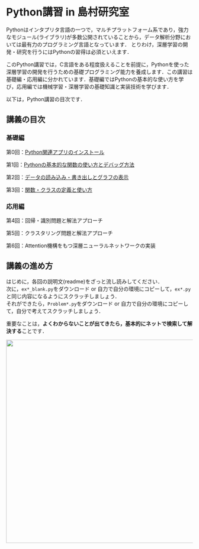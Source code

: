 # Python講習 in 島村研究室

Pythonはインタプリタ言語の一つで，マルチプラットフォーム系であり，強力なモジュール(ライブラリ)が多数公開されていることから，データ解析分野においては最有力のプログラミング言語となっています．
とりわけ，深層学習の開発・研究を行うにはPythonの習得は必須といえます．

このPython講習では，C言語をある程度扱えることを前提に，Pythonを使った深層学習の開発を行うための基礎プログラミング能力を養成します．この講習は基礎編・応用編に分かれています．基礎編ではPythonの基本的な使い方を学び，応用編では機械学習・深層学習の基礎知識と実装技術を学びます．

以下は，Python講習の目次です．

## 講義の目次

### 基礎編

  第0回：[Python関連アプリのインストール](https://github.com/Shimamura-Lab-SU/Sharing-Knowledge-Database/tree/master/python_exercise/00_setting)
  
  第1回：[Pythonの基本的な関数の使い方とデバッグ方法](https://github.com/Shimamura-Lab-SU/Sharing-Knowledge-Database/tree/master/python_exercise/01_basic)
  
  第2回：[データの読み込み・書き出しとグラフの表示](https://github.com/Shimamura-Lab-SU/Sharing-Knowledge-Database/tree/master/python_exercise/02_IO)
  
  第3回：[関数・クラスの定義と使い方](https://github.com/Shimamura-Lab-SU/Sharing-Knowledge-Database/tree/master/python_exercise/03_def_class)
  
 ### 応用編
   
   第4回：回帰・識別問題と解法アプローチ
   
   第5回：クラスタリング問題と解法アプローチ
   
   第6回：Attention機構をもつ深層ニューラルネットワークの実装

## 講義の進め方

はじめに，各回の説明文(readme)をざっと流し読みしてください．  
次に，`ex*_blank.py`をダウンロード or 自力で自分の環境にコピーして，`ex*.py`と同じ内容になるようにスクラッチしましょう．  
それができたら，`Problem*.py`をダウンロード or 自力で自分の環境にコピーして，自分で考えてスクラッチしましょう．

重要なことは，**よくわからないことが出てきたら，基本的にネットで検索して解決する**ことです．

<img src="https://github.com/Shimamura-Lab-SU/Sharing-Knowledge-Database/blob/master/python_exercise/procedure.png" width="550px">  
